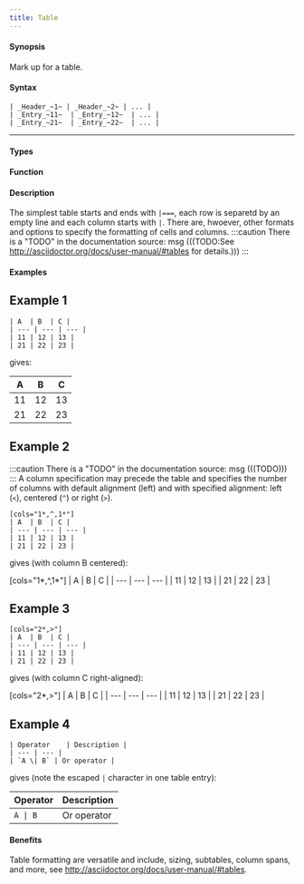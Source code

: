 ```yaml
---
title: Table
---
```


#### Synopsis

Mark up for a table.

#### Syntax

``````
| _Header_~1~ | _Header_~2~ | ... |
| _Entry_~11~  | _Entry_~12~  | ... |
| _Entry_~21~  | _Entry_~22~  | ... |
``````

----

#### Types

#### Function

#### Description

The simplest table starts and ends with `|===`, each row is separetd by an empty line and each column starts with `|`.
There are, hwoever, other formats and options to specify the formatting of cells and columns.
:::caution
There is a "TODO" in the documentation source:
msg
(((TODO:See http://asciidoctor.org/docs/user-manual/#tables for details.)))
:::

#### Examples

##  Example 1 

``````
| A  | B  | C |
| --- | --- | --- |
| 11 | 12 | 13 |
| 21 | 22 | 23 |
``````

gives:

| A  | B  | C |
| --- | --- | --- |
| 11 | 12 | 13 |
| 21 | 22 | 23 |


##  Example 2 

:::caution
There is a "TODO" in the documentation source:
msg
(((TODO)))
:::
A column specification may precede the table and specifies the number of columns with default alignment (left) and with
specified alignment: left (`<`), centered (`^`) or right (`>`).

```rascal
[cols="1*,^,1*"]
| A  | B  | C |
| --- | --- | --- |
| 11 | 12 | 13 |
| 21 | 22 | 23 |

```

gives (with column B centered):

[cols="1*,^,1*"]
| A  | B  | C |
| --- | --- | --- |
| 11 | 12 | 13 |
| 21 | 22 | 23 |


##  Example 3 

```rascal
[cols="2*,>"]
| A  | B  | C |
| --- | --- | --- |
| 11 | 12 | 13 |
| 21 | 22 | 23 |

```

gives (with column C right-aligned):

[cols="2*,>"]
| A  | B  | C |
| --- | --- | --- |
| 11 | 12 | 13 |
| 21 | 22 | 23 |


##  Example 4 

```rascal
| Operator    | Description |
| --- | --- |
| `A \| B` | Or operator |

```

gives (note the escaped `|` character in one table entry):

| Operator    | Description |
| --- | --- |
| `A \| B` | Or operator |


#### Benefits

Table formatting are versatile and include, sizing, subtables, column spans, and more, see  http://asciidoctor.org/docs/user-manual/#tables.


